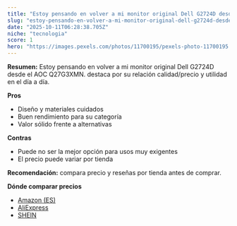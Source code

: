 ```yaml
---
title: "Estoy pensando en volver a mi monitor original Dell G2724D desde el AOC Q27G3XMN."
slug: "estoy-pensando-en-volver-a-mi-monitor-original-dell-g2724d-desde-el-aoc-q27g3xmn"
date: "2025-10-11T06:28:38.705Z"
niche: "tecnologia"
score: 1
hero: "https://images.pexels.com/photos/11700195/pexels-photo-11700195.jpeg?auto=compress&cs=tinysrgb&fit=crop&h=627&w=1200&auto=compress&cs=tinysrgb&w=1200&h=675&fit=crop"
---
```


**Resumen:** Estoy pensando en volver a mi monitor original Dell G2724D desde el AOC Q27G3XMN. destaca por su relación calidad/precio y utilidad en el día a día.

**Pros**
- Diseño y materiales cuidados
- Buen rendimiento para su categoría
- Valor sólido frente a alternativas

**Contras**
- Puede no ser la mejor opción para usos muy exigentes
- El precio puede variar por tienda

**Recomendación:** compara precio y reseñas por tienda antes de comprar.

**Dónde comparar precios**
- [Amazon (ES)](https://www.amazon.es/s?k=Estoy%20pensando%20en%20volver%20a%20mi%20monitor%20original%20Dell%20G2724D%20desde%20el%20AOC%20Q27G3XMN.&tag=teknovashop25-21)
- [AliExpress](https://www.aliexpress.com/wholesale?SearchText=Estoy%20pensando%20en%20volver%20a%20mi%20monitor%20original%20Dell%20G2724D%20desde%20el%20AOC%20Q27G3XMN.)
- [SHEIN](https://www.shein.com/pdsearch/Estoy%20pensando%20en%20volver%20a%20mi%20monitor%20original%20Dell%20G2724D%20desde%20el%20AOC%20Q27G3XMN.)